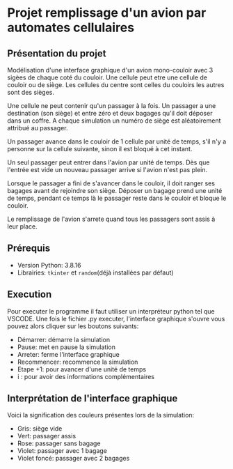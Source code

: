 # Projet remplissage d'un avion par automates cellulaires
## Présentation du projet
Modélisation d'une interface graphique d'un avion mono-couloir avec 3 sigèes de chaque coté du couloir.
Une cellule peut etre une cellule de couloir ou de siège. Les cellules du centre sont celles du couloirs les autres sont des sièges. 

Une cellule ne peut contenir qu'un passager à la fois. Un passager a une destination (son siège) et entre zéro et deux bagages qu'il doit déposer dans un coffre. A chaque simulation un numéro de siège est aléatoirement attribué au passager.

Un passager avance dans le couloir de 1 cellule par unité de temps, s'il n'y a personne sur la cellule suivante, sinon il est bloqué à cet instant.

Un seul passager peut entrer dans l'avion par unité de temps. Dès que l'entrée est vide un nouveau passager arrive si l'avion n'est pas plein.

Lorsque le passager a fini de s'avancer dans le couloir, il doit ranger ses bagages avant de rejoindre son siège. Déposer un bagage prend une unité de temps, pendant ce temps là le passager reste dans le couloir et bloque le couloir.

Le remplissage de l'avion s'arrete quand tous les passagers sont assis à leur place.

## Prérequis
* Version Python: 3.8.16
* Librairies: ```tkinter``` et ```random```(déjà installées par défaut)

## Execution
Pour executer le programme il faut utiliser un interpréteur python tel que VSCODE.
Une fois le fichier .py executer, l'interface graphique s'ouvre vous pouvez alors cliquer sur les boutons suivants:
* Démarrer: démarre la simulation
* Pause: met en pause la simulation
* Arreter: ferme l'interface graphique
* Recommencer: recommence la simulation
* Etape +1: pour avancer d'une unité de temps
* i : pour avoir des informations complémentaires

## Interprétation de l'interface graphique
Voici la signification des couleurs présentes lors de la simulation:
* Gris: siège vide
* Vert: passager assis
* Rose: passager sans bagage
* Violet: passager avec 1 bagage
* Violet foncé: passager avec 2 bagages

